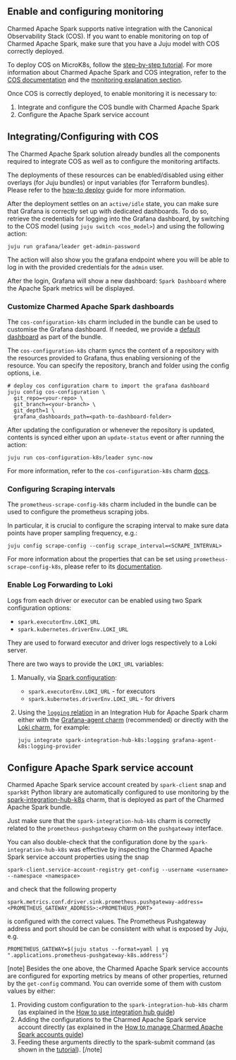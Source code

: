 ## Enable and configuring monitoring

Charmed Apache Spark supports native integration with the Canonical Observability Stack (COS). If you want to enable monitoring on top of Charmed Apache Spark, make sure that you have a Juju model with COS correctly deployed.

To deploy COS on MicroK8s, follow the [step-by-step tutorial](https://charmhub.io/topics/canonical-observability-stack/tutorials/install-microk8s).
For more information about Charmed Apache Spark and COS integration, refer to the [COS documentation](https://charmhub.io/topics/canonical-observability-stack) and the [monitoring explanation section](/t/charmed-spark-documentation-explanation-monitoring/14299).

Once COS is correctly deployed, to enable monitoring it is necessary to:

1. Integrate and configure the COS bundle with Charmed Apache Spark
2. Configure the Apache Spark service account

## Integrating/Configuring with COS

The Charmed Apache Spark solution already bundles all the components required to integrate
COS as well as to configure the monitoring artifacts.

The deployments of these resources can be enabled/disabled using either overlays
(for Juju bundles) or input variables (for Terraform bundles).
Please refer to the [how-to deploy](/t/charmed-spark-k8s-documentation-how-to-deploy-charmed-spark/10979) guide for more information.

After the deployment settles on an `active/idle` state, you can make sure that
Grafana is correctly set up with dedicated dashboards.
To do so, retrieve the credentials for logging into the Grafana dashboard, by
switching to the COS model (using `juju switch <cos_model>`) and
using the following action:

``` shell
juju run grafana/leader get-admin-password
```

The action will also show you the grafana endpoint where you will be able to
log in with the provided credentials for the `admin` user.

After the login, Grafana will show a new dashboard: `Spark Dashboard` where
the Apache Spark metrics will be displayed.

### Customize Charmed Apache Spark dashboards

The `cos-configuration-k8s` charm included in the bundle can be used to customise
the Grafana dashboard. If needed, we provide a [default dashboard](https://github.com/canonical/spark-k8s-bundle/blob/main/releases/3.4/resources/grafana) as part
of the bundle.

The `cos-configuration-k8s` charm syncs the content of a repository with the resources
provided to Grafana, thus enabling versioning of the resource.
You can specify the repository, branch and folder using the config options, i.e.

```shell
# deploy cos configuration charm to import the grafana dashboard
juju config cos-configuration \
  git_repo=<your-repo> \
  git_branch=<your-branch> \
  git_depth=1 \
  grafana_dashboards_path=<path-to-dashboard-folder>
```

After updating the configuration or whenever the repository is updated,
contents is synced either upon an `update-status` event or after running the action:

```shell
juju run cos-configuration-k8s/leader sync-now
```

For more information, refer to the `cos-configuration-k8s` charm [docs](https://discourse.charmhub.io/t/cos-configuration-k8s-docs-index/7284).

### Configuring Scraping intervals

The `prometheus-scrape-config-k8s` charm included in the bundle can be used to configure
the prometheus scraping jobs.

In particular, it is crucial to configure the scraping interval to make sure
data points have proper sampling frequency, e.g.:

```shell
juju config scrape-config --config scrape_interval=<SCRAPE_INTERVAL>
```

For more information about the properties that can be set using `prometheus-scrape-config-k8s`,
please refer to its [documentation](https://discourse.charmhub.io/t/prometheus-scrape-config-k8s-docs-index/6856).

### Enable Log Forwarding to Loki

Logs from each driver or executor can be enabled using two Spark configuration options:

* `spark.executorEnv.LOKI_URL`
* `spark.kubernetes.driverEnv.LOKI_URL`

They are used to forward executor and driver logs respectively to a Loki server.

There are two ways to provide the `LOKI_URL` variables:

1. Manually, via [Spark configuration](https://canonical.com/data/docs/spark/k8s/e-configuration):
   - `spark.executorEnv.LOKI_URL` - for executors
   - `spark.kubernetes.driverEnv.LOKI_URL` - for drivers
2. Using the [`logging` relation](https://charmhub.io/spark-integration-hub-k8s/integrations#logging) in an Integration Hub for Apache Spark
   charm either with the [Grafana-agent charm](https://charmhub.io/grafana-agent-k8s) (recommended) or
   directly with the [Loki charm](https://charmhub.io/loki-k8s), for example:

   ```shell
   juju integrate spark-integration-hub-k8s:logging grafana-agent-k8s:logging-provider
   ```

## Configure Apache Spark service account

Charmed Apache Spark service account created by `spark-client` snap and `spark8t` Python library
are automatically configured to use monitoring by the
[spark-integration-hub-k8s](https://charmhub.io/spark-integration-hub-k8s) charm, that
is deployed as part of the Charmed Apache Spark bundle.

Just make sure that the `spark-integration-hub-k8s` charm is correctly related to
the `prometheus-pushgateway` charm on the `pushgateway` interface.

You can also double-check that the configuration done by the `spark-integration-hub-k8s`
was effective by inspecting the Charmed Apache Spark service account properties using the snap

```shell
spark-client.service-account-registry get-config --username <username> --namespace <namespace>
```

and check that the following property

```shell
spark.metrics.conf.driver.sink.prometheus.pushgateway-address=<PROMETHEUS_GATEWAY_ADDRESS>:<PROMETHEUS_PORT>
```

is configured with the correct values. The Prometheus Pushgateway address and port should be can be consistent with what is exposed by Juju, e.g.

```shell
PROMETHEUS_GATEWAY=$(juju status --format=yaml | yq ".applications.prometheus-pushgateway-k8s.address")
```

[note]
Besides the one above, the Charmed Apache Spark service accounts are configured
for exporting metrics by means of other properties, returned by the `get-config`
command. You can override some of them with custom values by either:

1. Providing custom configuration to the `spark-integration-hub-k8s` charm
(as explained in the [How to use integration hub guide](/t/charmed-spark-k8s-documentation-how-to-use-spark-integration-hub/14296))
2. Adding the configurations to the Charmed Apache Spark service account
directly (as explained in the [How to manage Charmed Apache Spark accounts guide](/t/spark-client-snap-how-to-manage-spark-accounts/8959))
3. Feeding these arguments directly to the spark-submit command (as shown in the
[tutorial](/t/spark-client-snap-tutorial-spark-submit/8953)).
[/note]